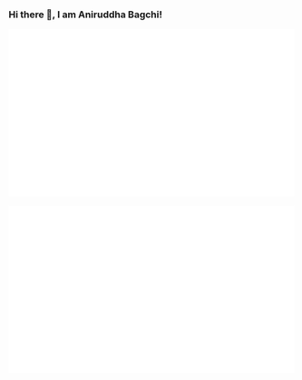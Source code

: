 ### Hi there 🖖, I am Aniruddha Bagchi!

![GitHub Stats (Dark Mode)](https://raw.githubusercontent.com/R1ddl3m3Th15/github-stats/master/generated/overview.svg)

![Languages (Dark Mode)](https://raw.githubusercontent.com/R1ddl3m3Th15/github-stats/master/generated/languages.svg)


<!--
**R1ddl3m3Th15/R1ddl3m3Th15** is a ✨ _special_ ✨ repository because its `README.md` (this file) appears on your GitHub profile.

Here are some ideas to get you started:

- 🔭 I’m currently working on ...
- 🌱 I’m currently learning ...
- 👯 I’m looking to collaborate on ...
- 🤔 I’m looking for help with ...
- 💬 Ask me about ...
- 📫 How to reach me: ...
- 😄 Pronouns: ...
- ⚡ Fun fact: ...
-->
